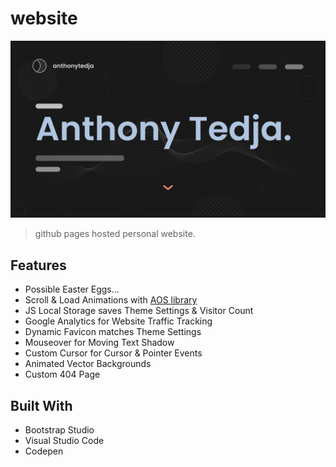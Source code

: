 # website

[![Website Preview](assets/img/preview.jpg)](https://anthonytedja.me)

> github pages hosted personal website.

## Features

- Possible Easter Eggs...
- Scroll & Load Animations with [AOS library](https://github.com/michalsnik/aos)
- JS Local Storage saves Theme Settings & Visitor Count
- Google Analytics for Website Traffic Tracking
- Dynamic Favicon matches Theme Settings
- Mouseover for Moving Text Shadow
- Custom Cursor for Cursor & Pointer Events
- Animated Vector Backgrounds
- Custom 404 Page

## Built With

- Bootstrap Studio
- Visual Studio Code
- Codepen

